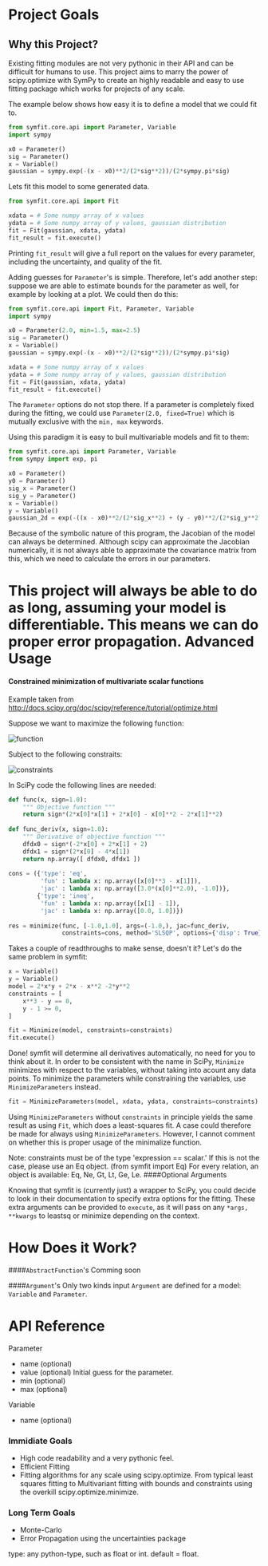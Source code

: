 Project Goals
=============
## Why this Project?
Existing fitting modules are not very pythonic in their API and can be difficult for humans to use. This project aims to marry the power of scipy.optimize with SymPy to create an highly readable and easy to use fitting package which works for projects of any scale.

The example below shows how easy it is to define a model that we could fit to.
```python
from symfit.core.api import Parameter, Variable
import sympy

x0 = Parameter()
sig = Parameter()
x = Variable()
gaussian = sympy.exp(-(x - x0)**2/(2*sig**2))/(2*sympy.pi*sig)
```

Lets fit this model to some generated data.

```python
from symfit.core.api import Fit

xdata = # Some numpy array of x values
ydata = # Some numpy array of y values, gaussian distribution
fit = Fit(gaussian, xdata, ydata)
fit_result = fit.execute()
```
Printing ```fit_result``` will give a full report on the values for every parameter, including the uncertainty, and quality of the fit.

Adding guesses for ```Parameter```'s is simple. Therefore, let's add another step: suppose we are able to estimate bounds for the parameter as well, for example by looking at a plot. We could then do this:

```python
from symfit.core.api import Fit, Parameter, Variable
import sympy

x0 = Parameter(2.0, min=1.5, max=2.5)
sig = Parameter()
x = Variable()
gaussian = sympy.exp(-(x - x0)**2/(2*sig**2))/(2*sympy.pi*sig)

xdata = # Some numpy array of x values
ydata = # Some numpy array of y values, gaussian distribution
fit = Fit(gaussian, xdata, ydata)
fit_result = fit.execute()
```

The ```Parameter``` options do not stop there. If a parameter is completely fixed during the fitting, we could use ```Parameter(2.0, fixed=True)``` which is mutually exclusive with the ```min, max``` keywords.

Using this paradigm it is easy to buil multivariable models and fit to them:

```python
from symfit.core.api import Parameter, Variable
from sympy import exp, pi

x0 = Parameter()
y0 = Parameter()
sig_x = Parameter()
sig_y = Parameter()
x = Variable()
y = Variable()
gaussian_2d = exp(-((x - x0)**2/(2*sig_x**2) + (y - y0)**2/(2*sig_y**2)))/(2*pi*sig_x*sig_y)
```

Because of the symbolic nature of this program, the Jacobian of the model can always be determined. Although scipy can approximate the Jacobian numerically, it is not always able to appraximate the covariance matrix from this, which we need to calculate the errors in our parameters.

This project will always be able to do as long, assuming your model is differentiable. This means we can do proper error propagation.
Advanced Usage
==============

#### Constrained minimization of multivariate scalar functions

Example taken from http://docs.scipy.org/doc/scipy/reference/tutorial/optimize.html

Suppose we want to maximize the following function:

![function](http://docs.scipy.org/doc/scipy/reference/_images/math/775ad8006edfe87928e39f1798d8f53849f7216f.png)

Subject to the following constraits:

![constraints](http://docs.scipy.org/doc/scipy/reference/_images/math/984a489a67fd94bcec325c0d60777d61c12c94f4.png)

In SciPy code the following lines are needed:
```python
def func(x, sign=1.0):
    """ Objective function """
    return sign*(2*x[0]*x[1] + 2*x[0] - x[0]**2 - 2*x[1]**2)
    
def func_deriv(x, sign=1.0):
    """ Derivative of objective function """
    dfdx0 = sign*(-2*x[0] + 2*x[1] + 2)
    dfdx1 = sign*(2*x[0] - 4*x[1])
    return np.array([ dfdx0, dfdx1 ])
    
cons = ({'type': 'eq',
         'fun' : lambda x: np.array([x[0]**3 - x[1]]),
         'jac' : lambda x: np.array([3.0*(x[0]**2.0), -1.0])},
        {'type': 'ineq',
         'fun' : lambda x: np.array([x[1] - 1]),
         'jac' : lambda x: np.array([0.0, 1.0])})
         
res = minimize(func, [-1.0,1.0], args=(-1.0,), jac=func_deriv,
               constraints=cons, method='SLSQP', options={'disp': True})
```
Takes a couple of readthroughs to make sense, doesn't it? Let's do the same problem in symfit:

```python
x = Variable()
y = Variable()
model = 2*x*y + 2*x - x**2 -2*y**2
constraints = [
	x**3 - y == 0,
    y - 1 >= 0,
]

fit = Minimize(model, constraints=constraints)
fit.execute()
```
Done! symfit will determine all derivatives automatically, no need for you to think about it. In order to be consistent with the name in SciPy, ```Minimize``` minimizes with respect to the variables, without taking into acount any data points. To minimize the parameters while constraining the variables, use ```MinimizeParameters``` instead.

```python
fit = MinimizeParameters(model, xdata, ydata, constraints=constraints)
```

Using ```MinimizeParameters``` without ```constraints``` in principle yields the same result as using ```Fit```, which does a least-squares fit. A case could therefore be made for always using ```MinimizeParameters```. However, I cannot comment on whether this is proper usage of the minimalize function.

Note: constraints must be of the type 'expression == scalar.' If this is not the case, please use an Eq object. (from symfit import Eq) For every relation, an object is available:
Eq, Ne, Gt, Lt, Ge, Le.
####Optional Arguments

Knowing that symfit is (currently just) a wrapper to SciPy, you could decide to look in their documentation to specify extra options for the fitting. These extra arguments can be provided to ```execute```, as it will pass on any ```*args, **kwargs``` to leastsq or minimize depending on the context.


How Does it Work?
=================

####```AbstractFunction```'s
Comming soon

####```Argument```'s
Only two kinds input ```Argument``` are defined for a model: ```Variable``` and ```Parameter```.

API Reference
=============
Parameter
- name (optional)
- value (optional)
    Initial guess for the parameter. 
- min (optional)
- max (optional)

Variable
- name (optional)

### Immidiate Goals
- High code readability and a very pythonic feel.
- Efficient Fitting
- Fitting algorithms for any scale using scipy.optimize. From typical least squares fitting to Multivariant fitting with bounds and constraints using the overkill scipy.optimize.minimize.

### Long Term Goals
- Monte-Carlo
- Error Propagation using the uncertainties package

type: any python-type, such as float or int. default = float. 
